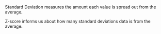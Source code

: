 Standard Deviation measures the amount each value is spread out from the average.

Z-score informs us about how many standard deviations data is from the average.